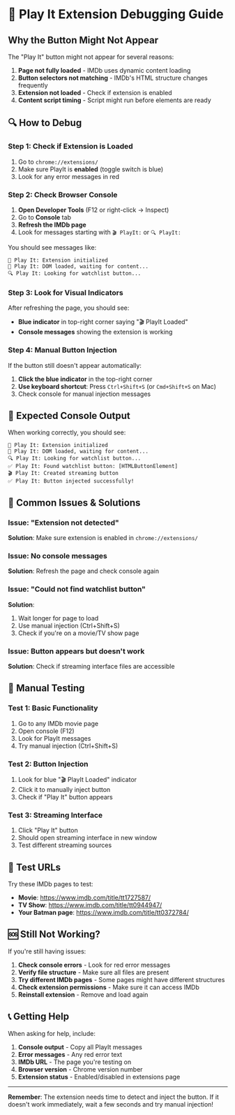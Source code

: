 # 🐛 Play It Extension Debugging Guide

## Why the Button Might Not Appear

The "Play It" button might not appear for several reasons:

1. **Page not fully loaded** - IMDb uses dynamic content loading
2. **Button selectors not matching** - IMDb's HTML structure changes frequently
3. **Extension not loaded** - Check if extension is enabled
4. **Content script timing** - Script might run before elements are ready

## 🔍 How to Debug

### Step 1: Check if Extension is Loaded

1. Go to `chrome://extensions/`
2. Make sure PlayIt is **enabled** (toggle switch is blue)
3. Look for any error messages in red

### Step 2: Check Browser Console

1. **Open Developer Tools** (F12 or right-click → Inspect)
2. Go to **Console** tab
3. **Refresh the IMDb page**
4. Look for messages starting with `🎬 PlayIt:` or `🔍 PlayIt:`

You should see messages like:
```
🚀 Play It: Extension initialized
📄 Play It: DOM loaded, waiting for content...
🔍 Play It: Looking for watchlist button...
```

### Step 3: Look for Visual Indicators

After refreshing the page, you should see:
- **Blue indicator** in top-right corner saying "🎬 PlayIt Loaded"
- **Console messages** showing the extension is working

### Step 4: Manual Button Injection

If the button still doesn't appear automatically:

1. **Click the blue indicator** in the top-right corner
2. **Use keyboard shortcut**: Press `Ctrl+Shift+S` (or `Cmd+Shift+S` on Mac)
3. Check console for manual injection messages

## 🎯 Expected Console Output

When working correctly, you should see:

```
🚀 Play It: Extension initialized
📄 Play It: DOM loaded, waiting for content...
🔍 Play It: Looking for watchlist button...
✅ Play It: Found watchlist button: [HTMLButtonElement]
🎬 Play It: Created streaming button
✅ Play It: Button injected successfully!
```

## 🚨 Common Issues & Solutions

### Issue: "Extension not detected"
**Solution**: Make sure extension is enabled in `chrome://extensions/`

### Issue: No console messages
**Solution**: Refresh the page and check console again

### Issue: "Could not find watchlist button"
**Solution**: 
1. Wait longer for page to load
2. Use manual injection (Ctrl+Shift+S)
3. Check if you're on a movie/TV show page

### Issue: Button appears but doesn't work
**Solution**: Check if streaming interface files are accessible

## 🔧 Manual Testing

### Test 1: Basic Functionality
1. Go to any IMDb movie page
2. Open console (F12)
3. Look for PlayIt messages
4. Try manual injection (Ctrl+Shift+S)

### Test 2: Button Injection
1. Look for blue "🎬 PlayIt Loaded" indicator
2. Click it to manually inject button
3. Check if "Play It" button appears

### Test 3: Streaming Interface
1. Click "Play It" button
2. Should open streaming interface in new window
3. Test different streaming sources

## 📱 Test URLs

Try these IMDb pages to test:
- **Movie**: https://www.imdb.com/title/tt1727587/
- **TV Show**: https://www.imdb.com/title/tt0944947/
- **Your Batman page**: https://www.imdb.com/title/tt0372784/

## 🆘 Still Not Working?

If you're still having issues:

1. **Check console errors** - Look for red error messages
2. **Verify file structure** - Make sure all files are present
3. **Try different IMDb pages** - Some pages might have different structures
4. **Check extension permissions** - Make sure it can access IMDb
5. **Reinstall extension** - Remove and load again

## 📞 Getting Help

When asking for help, include:
1. **Console output** - Copy all PlayIt messages
2. **Error messages** - Any red error text
3. **IMDb URL** - The page you're testing on
4. **Browser version** - Chrome version number
5. **Extension status** - Enabled/disabled in extensions page

---

**Remember**: The extension needs time to detect and inject the button. If it doesn't work immediately, wait a few seconds and try manual injection! 